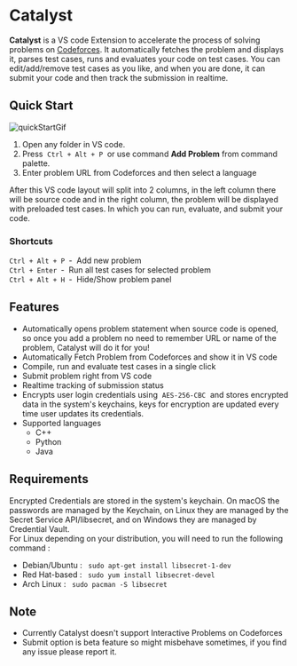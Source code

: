 # Catalyst
**Catalyst** is a VS code Extension to accelerate the process of solving problems on [Codeforces](https://codeforces.com/). It automatically fetches the problem and displays it, parses test cases, runs and evaluates your code on test cases.
You can edit/add/remove test cases as you like, and when you are done, it can submit your code and then track the submission in realtime.

## Quick Start
![quickStartGif](https://raw.githubusercontent.com/RudreshVeerkhare/Catalyst/main/readme/CatalystQuickStart.gif)
1. Open any folder in VS code.
2. Press &nbsp;`Ctrl + Alt + P`&nbsp; or use command **Add Problem** from command palette.
3. Enter problem URL from Codeforces and then select a language  

After this VS code layout will split into 2 columns, in the left column there will be source code and in the right column, the problem will be displayed with preloaded test cases. In which you can run, evaluate, and submit your code.

### Shortcuts
`Ctrl + Alt + P`&ensp;- &nbsp;Add new problem  
`Ctrl + Enter`&ensp;- &nbsp;Run all test cases for selected problem  
`Ctrl + Alt + H`&ensp;- &nbsp;Hide/Show problem panel

## Features
* Automatically opens problem statement when source code is opened, so once you add a problem no need to remember URL or name of the problem, Catalyst will do it for you!
* Automatically Fetch Problem from Codeforces and show it in VS code
* Compile, run and evaluate test cases in a single click
* Submit problem right from VS code
* Realtime tracking of submission status
* Encrypts user login credentials using  &nbsp;`AES-256-CBC`&nbsp; and stores encrypted data in the system's keychains, keys for encryption are updated every time user updates its credentials.
* Supported languages
    * C++
    * Python
    * Java

## Requirements
Encrypted Credentials are stored in the system's keychain. On macOS the passwords are managed by the Keychain, on Linux they are managed by the Secret Service API/libsecret, and on Windows they are managed by Credential Vault.  
For Linux depending on your distribution, you will need to run the following command :
* Debian/Ubuntu : &ensp;`sudo apt-get install libsecret-1-dev`
* Red Hat-based : &ensp;`sudo yum install libsecret-devel`
* Arch Linux : &ensp;`sudo pacman -S libsecret`

## Note
* Currently Catalyst doesn't support Interactive Problems on Codeforces  
* Submit option is beta feature so might misbehave sometimes, if you find any issue please report it.



